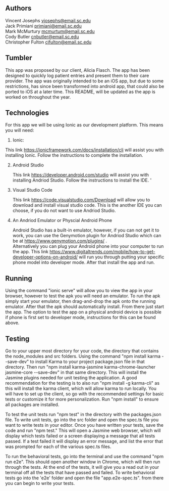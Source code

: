 ## Authors

 Vincent Josephs vjosephs@email.sc.edu<br>
 Jack Primiani primiani@email.sc.edu<br>
 Mark McMurtury mcmurtum@email.sc.edu<br>
 Cody Butler cnbutler@email.sc.edu<br>
 Christopher Fulton cjfulton@email.sc.edu

## Tumbler
 This app was proposed by our client, Alicia Flasch. The app has been designed to quickly log patient entries and present them to their  care provider. The app was originally intended to be an iOS app, but due to some restrictions, has since been transformed into android app, that could also be ported to iOS at a later time. This README, will be updated as the app is worked on throughout the year. 
## Technologies
 For this app we will be using Ionic as our development platform. This means you will need:<br>
   1. Ionic:<br>
      
   This link https://ionicframework.com/docs/installation/cli will assist you with installing Ionic. Follow
   the instructions to complete the installation.<br>
      
2. Android Studio<br>
      
   This link https://developer.android.com/studio will assist you with installing Andriod Studio. 
   Follow the instructions to install the IDE. '<br>

3. Visual Studio Code<br>

   This link https://code.visualstudio.com/Download will allow you to download and install visual studio code. This is the another IDE you can choose, if you do not want to use Andriod Studio.<br>
      
4. An Andriod Emulator or Physcial Android Phone<br>
     
   Android Studio has a built-in emulator, however, if you can not get it to work, you can use the
   Genymotion plugin for Andriod Studio which can be at https://www.genymotion.com/plugins/ .  
   Alternatively you can plug your Android phone into your computer to run the app. This link 
   https://www.digitaltrends.com/mobile/how-to-get-developer-options-on-android/ will run you through 
   putting your specific phone model into developer mode. After that install the app and run.
          
## Running
   Using the command "ionic serve" will allow you to view the app in your browser, however to test the apk you will need an emulator.
   To run the apk simply start your emulator, then drag-and-drop the apk onto the running emulator. After that the apk should automatically install. From there just start the app. The option to test the app on a physical android device is possible if phone is first set to developer mode, instructions for this can be found above.
 
 ## Testing
   Go to your upper most directory for your code, the directory that contains the node_modules and src folders. Using the command "npm install karma --save-dev" to install Karma to your project package.json file in that directory. Then run "npm install karma-jasmine karma-chrome-launcher jasmine-core --save-dev" in that same directory. This will install the Jasmine plugins needed for unit testing the application. A good recommendation for the testing is to also run "npm install -g karma-cli" as this will install the karma client, which will allow karma to run locally. You will have to set up the client, so go with the recommended settings for basic tests or customize it for more personalization. Run "npm install" to ensure all packages are installed.
   
   To test the unit tests run "npm test" in the directory with the packages.json file. To write unit tests, go into the src folder and open the spec.ts file you want to write tests in your editor. Once you have written your tests, save the code and run "npm test." This will open a Jasmine web browser, which will display which tests failed or a screen displaying a message that all tests passed. If a test failed it will display an error message, and list the error that was prompted for each of the various spec.ts files.
   
  To run the behavioral tests, go into the terminal and use the command "npm run e2e". This should open another window in Chrome, which will then run through the tests. At the end of the tests, it will give you a read out in your terminal off all the tests that have passed and failed. To write behavioral tests go into the 'e2e' folder and open the file "app.e2e-spec.ts". from there you can begin to write your tests.
